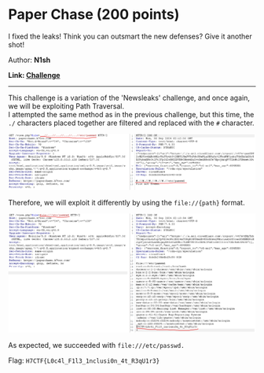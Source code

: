 <h1> Paper Chase (200 points)</h1>
<p> I fixed the leaks! Think you can outsmart the new defenses? Give it another shot!</p>
<p> Author: <b>N1sh</b></p>
<b>Link: <a href="https://paperchase.h7tex.com/"> Challenge </a></b>
<hr>
<p>This challenge is a variation of the 'Newsleaks' challenge, and once again, we will be exploiting Path Traversal. <br>I attempted the same method as in the previous challenge, but this time, the <code>./</code> characters placed together are filtered and replaced with the <code>#</code> character.</p>
<img src="./imgs/paperchase1.png">
<p>Therefore, we will exploit it differently by using the <code>file://{path}</code> format.</p>
<img src="./imgs/paperchase2.png">
<p>As expected, we succeeded with <code>file:///etc/passwd.</code></p>
Flag: <code>H7CTF{L0c4l_F1l3_1nclusi0n_4t_R3qU1r3}</code>
